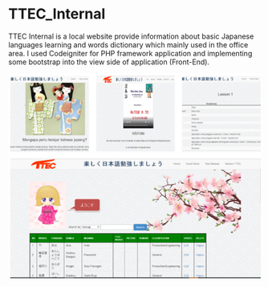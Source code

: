 # TTEC_Internal
TTEC Internal is a local website provide information about basic Japanese languages learning and words dictionary which mainly used in the office area. I used Codeigniter for PHP framework application and implementing some bootstrap into the view side of application (Front-End).

![Gambar TTEC](https://github.com/tbaswara/TTEC_Internal/blob/master/TTEC_INTERNAL/ttec_internal.PNG)

